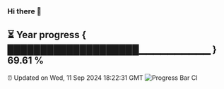 ### Hi there 👋
⏳ Year progress { ████████████████████▁▁▁▁▁▁▁▁▁▁ } 69.61 %
---
⏰ Updated on Wed, 11 Sep 2024 18:22:31 GMT
![Progress Bar CI](https://github.com/liununu/liununu/workflows/Progress%20Bar%20CI/badge.svg)
